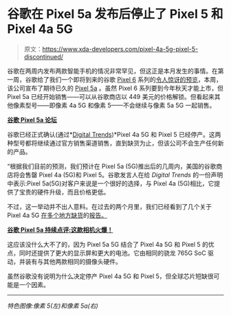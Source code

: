 # 谷歌在 Pixel 5a 发布后停止了 Pixel 5 和 Pixel 4a 5G

> 原文：<https://www.xda-developers.com/pixel-4a-5g-pixel-5-discontinued/>

谷歌在两周内发布两款智能手机的情况非常罕见，但这正是本月发生的事情。在第一周，谷歌给了我们一个即将到来的谷歌 [Pixel 6](https://www.xda-developers.com/google-pixel-6/) 系列的[令人惊讶的预览](https://www.xda-developers.com/google-pixel-6-teaser/)，本周，该公司宣布了期待已久的 [Pixel 5a](https://www.xda-developers.com/google-pixel-5a/) 。虽然 Pixel 6 系列要到今年秋天才能上市，但 Pixel 5a 已经开始销售——可以从谷歌商店以 449 美元的价格解锁。但看起来其他像素型号——即像素 4a 5G 和像素 5——不会继续与像素 5a 5G 一起销售。

**[谷歌 Pixel 5a 论坛](https://forum.xda-developers.com/f/google-pixel-5a.12359/?prefix_id=53)**

谷歌已经正式确认(通过*[Digital Trends](https://www.digitaltrends.com/mobile/pixel-5-4a-5g-discontinued-after-5a-launch/))*Pixel 4a 5G 和 Pixel 5 已经停产。这两种型号都将继续通过官方销售渠道销售，直到缺货为止，但该公司不会生产任何新的产品。

“根据我们目前的预测，我们预计在 Pixel 5a (5G)推出后的几周内，美国的谷歌商店将会售罄 Pixel 4a (5G)和 Pixel 5。谷歌发言人在给 *Digital Trends* 的一份声明中表示:Pixel 5a(5G)对客户来说是一个很好的选择，与 Pixel 4a (5G)相比，它提供了宝贵的硬件升级，而且价格更低。

不过，这一举动并不出人意料。在过去的两个月里，我们已经看到了几个关于 Pixel 4a 5G [在多个地方缺货](https://www.phonearena.com/news/google-could-be-planning-to-discontinue-pixel-4a-5g_id132702)的[报告。](https://www.reddit.com/r/GooglePixel/comments/nv8hgp/im_convinced_theyve_discontinued_the_pixel_4a_5g/)

**[谷歌 Pixel 5a 持续点评:这款相机火爆！](https://www.xda-developers.com/google-pixel-5a-review/)**

这应该没什么大不了的，因为 Pixel 5a 5G 结合了 Pixel 4a 5G 和 Pixel 5 的优点，同时还提供了更大的显示屏和更大的电池。它由相同的骁龙 765G SoC 驱动，并装有与其他两款相同的摄像头硬件。

虽然谷歌没有说明为什么决定停产 Pixel 4a 5G 和 Pixel 5，但全球芯片短缺很可能是一个因素。

* * *

*特色图像:像素 5(左)和像素 5a(右)*